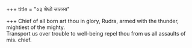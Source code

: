 +++
title = "०३ श्रेष्ठो जातस्य"

+++
Chief of all born art thou in glory, Rudra, armed with the thunder, mightiest of the mighty.  
     Transport us over trouble to well-being repel thou from us all assaults of mis. chief.